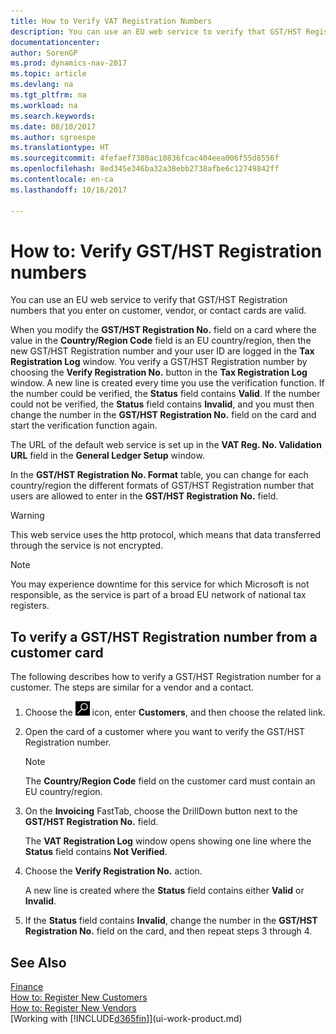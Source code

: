 ```yaml
---
title: How to Verify VAT Registration Numbers
description: You can use an EU web service to verify that GST/HST Registration numbers that you enter on customer, vendor, or contact cards are valid.
documentationcenter: 
author: SorenGP
ms.prod: dynamics-nav-2017
ms.topic: article
ms.devlang: na
ms.tgt_pltfrm: na
ms.workload: na
ms.search.keywords: 
ms.date: 08/10/2017
ms.author: sgroespe
ms.translationtype: HT
ms.sourcegitcommit: 4fefaef7380ac10836fcac404eea006f55d8556f
ms.openlocfilehash: 8ed345e346ba32a38ebb2738afbe6c12749842ff
ms.contentlocale: en-ca
ms.lasthandoff: 10/16/2017

---
```

# <a name="how-to-verify-vat-registration-numbers"></a>How to: Verify GST/HST Registration numbers
You can use an EU web service to verify that GST/HST Registration numbers that you enter on customer, vendor, or contact cards are valid.  

 When you modify the **GST/HST Registration No.** field on a card where the value in the **Country/Region Code** field is an EU country/region, then the new GST/HST Registration number and your user ID are logged in the **Tax Registration Log** window. You verify a GST/HST Registration number by choosing the **Verify Registration No.** button in the **Tax Registration Log** window. A new line is created every time you use the verification function. If the number could be verified, the **Status** field contains **Valid**. If the number could not be verified, the **Status** field contains **Invalid**, and you must then change the number in the **GST/HST Registration No.** field on the card and start the verification function again.  

 The URL of the default web service is set up in the **VAT Reg. No. Validation URL** field in the **General Ledger Setup** window.  

 In the **GST/HST Registration No. Format** table, you can change for each country/region the different formats of GST/HST Registration number that users are allowed to enter in the **GST/HST Registration No.** field.  

> [!WARNING]  
>  This web service uses the http protocol, which means that data transferred through the service is not encrypted.  

> [!NOTE]  
>  You may experience downtime for this service for which Microsoft is not responsible, as the service is part of a broad EU network of national tax registers.  

## <a name="to-verify-a-vat-registration-number-from-a-customer-card"></a>To verify a GST/HST Registration number from a customer card  
The following describes how to verify a GST/HST Registration number for a customer. The steps are similar for a vendor and a contact.   
1.  Choose the ![Search for Page or Report](media/ui-search/search_small.png "Search for Page or Report icon") icon, enter **Customers**, and then choose the related link.  

2.  Open the card of a customer where you want to verify the GST/HST Registration number.  

    > [!NOTE]  
    >  The **Country/Region Code** field on the customer card must contain an EU country/region.  
3.  On the **Invoicing** FastTab, choose the DrillDown button next to the **GST/HST Registration No.** field.  

    The **VAT Registration Log** window opens showing one line where the **Status** field contains **Not Verified**.  
4.  Choose the **Verify Registration No.** action.  

     A new line is created where the **Status** field contains either **Valid** or **Invalid**.  
5.  If the **Status** field contains **Invalid**, change the number in the **GST/HST Registration No.** field on the card, and then repeat steps 3 through 4.  

## <a name="see-also"></a>See Also  
[Finance](finance.md)  
[How to: Register New Customers](sales-how-register-new-customers.md)  
[How to: Register New Vendors](purchasing-how-register-new-vendors.md)  
[Working with [!INCLUDE[d365fin](includes/d365fin_md.md)]](ui-work-product.md)

